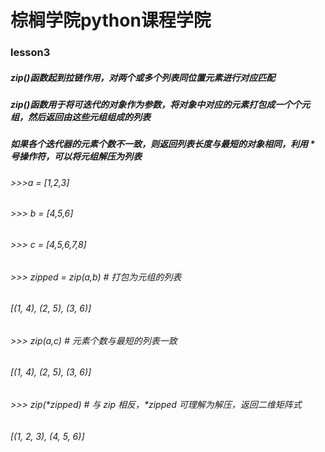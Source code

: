 # 棕榈学院python课程学院
### lesson3
##### zip()函数起到拉链作用，对两个或多个列表同位置元素进行对应匹配
##### zip()函数用于将可迭代的对象作为参数，将对象中对应的元素打包成一个个元组，然后返回由这些元组组成的列表
##### 如果各个迭代器的元素个数不一致，则返回列表长度与最短的对象相同，利用 * 号操作符，可以将元组解压为列表
###### >>>a = [1,2,3]
###### >>> b = [4,5,6]
###### >>> c = [4,5,6,7,8]
###### >>> zipped = zip(a,b)     # 打包为元组的列表
###### [(1, 4), (2, 5), (3, 6)]
###### >>> zip(a,c)              # 元素个数与最短的列表一致
###### [(1, 4), (2, 5), (3, 6)]
###### >>> zip(*zipped)          # 与 zip 相反，*zipped 可理解为解压，返回二维矩阵式
###### [(1, 2, 3), (4, 5, 6)]
